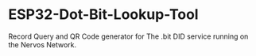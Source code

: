 # ESP32-Dot-Bit-Lookup-Tool
Record Query and QR Code generator for The .bit DID service running on the Nervos Network.

